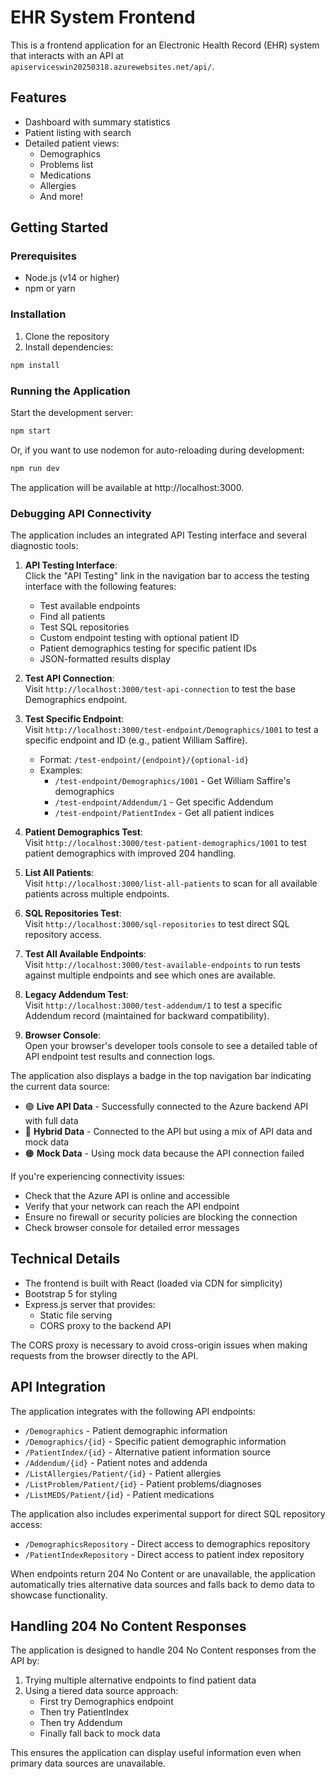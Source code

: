 # EHR System Frontend

This is a frontend application for an Electronic Health Record (EHR) system that interacts with an API at `apiserviceswin20250318.azurewebsites.net/api/`.

## Features

- Dashboard with summary statistics
- Patient listing with search
- Detailed patient views:
  - Demographics
  - Problems list
  - Medications
  - Allergies
  - And more!

## Getting Started

### Prerequisites

- Node.js (v14 or higher)
- npm or yarn

### Installation

1. Clone the repository
2. Install dependencies:

```bash
npm install
```

### Running the Application

Start the development server:

```bash
npm start
```

Or, if you want to use nodemon for auto-reloading during development:

```bash
npm run dev
```

The application will be available at http://localhost:3000.

### Debugging API Connectivity

The application includes an integrated API Testing interface and several diagnostic tools:

1. **API Testing Interface**:  
   Click the "API Testing" link in the navigation bar to access the testing interface with the following features:
   - Test available endpoints
   - Find all patients
   - Test SQL repositories
   - Custom endpoint testing with optional patient ID
   - Patient demographics testing for specific patient IDs
   - JSON-formatted results display

2. **Test API Connection**:  
   Visit `http://localhost:3000/test-api-connection` to test the base Demographics endpoint.

3. **Test Specific Endpoint**:  
   Visit `http://localhost:3000/test-endpoint/Demographics/1001` to test a specific endpoint and ID (e.g., patient William Saffire).
   - Format: `/test-endpoint/{endpoint}/{optional-id}`
   - Examples:
     - `/test-endpoint/Demographics/1001` - Get William Saffire's demographics
     - `/test-endpoint/Addendum/1` - Get specific Addendum
     - `/test-endpoint/PatientIndex` - Get all patient indices

4. **Patient Demographics Test**:  
   Visit `http://localhost:3000/test-patient-demographics/1001` to test patient demographics with improved 204 handling.

5. **List All Patients**:  
   Visit `http://localhost:3000/list-all-patients` to scan for all available patients across multiple endpoints.

6. **SQL Repositories Test**:  
   Visit `http://localhost:3000/sql-repositories` to test direct SQL repository access.

7. **Test All Available Endpoints**:  
   Visit `http://localhost:3000/test-available-endpoints` to run tests against multiple endpoints and see which ones are available.

8. **Legacy Addendum Test**:  
   Visit `http://localhost:3000/test-addendum/1` to test a specific Addendum record (maintained for backward compatibility).

9. **Browser Console**:  
   Open your browser's developer tools console to see a detailed table of API endpoint test results and connection logs.

The application also displays a badge in the top navigation bar indicating the current data source:

- 🟢 **Live API Data** - Successfully connected to the Azure backend API with full data
- 🔵 **Hybrid Data** - Connected to the API but using a mix of API data and mock data
- 🟠 **Mock Data** - Using mock data because the API connection failed

If you're experiencing connectivity issues:
- Check that the Azure API is online and accessible
- Verify that your network can reach the API endpoint
- Ensure no firewall or security policies are blocking the connection
- Check browser console for detailed error messages

## Technical Details

- The frontend is built with React (loaded via CDN for simplicity)
- Bootstrap 5 for styling
- Express.js server that provides:
  - Static file serving
  - CORS proxy to the backend API

The CORS proxy is necessary to avoid cross-origin issues when making requests from the browser directly to the API.

## API Integration

The application integrates with the following API endpoints:

- `/Demographics` - Patient demographic information
- `/Demographics/{id}` - Specific patient demographic information
- `/PatientIndex/{id}` - Alternative patient information source
- `/Addendum/{id}` - Patient notes and addenda
- `/ListAllergies/Patient/{id}` - Patient allergies
- `/ListProblem/Patient/{id}` - Patient problems/diagnoses
- `/ListMEDS/Patient/{id}` - Patient medications

The application also includes experimental support for direct SQL repository access:
- `/DemographicsRepository` - Direct access to demographics repository
- `/PatientIndexRepository` - Direct access to patient index repository

When endpoints return 204 No Content or are unavailable, the application automatically tries alternative data sources and falls back to demo data to showcase functionality.

## Handling 204 No Content Responses

The application is designed to handle 204 No Content responses from the API by:

1. Trying multiple alternative endpoints to find patient data
2. Using a tiered data source approach:
   - First try Demographics endpoint
   - Then try PatientIndex
   - Then try Addendum
   - Finally fall back to mock data

This ensures the application can display useful information even when primary data sources are unavailable.